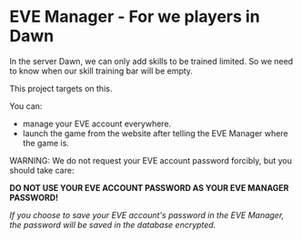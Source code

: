 # EVE Manager - For we players in Dawn

In the server Dawn, we can only add skills to be trained limited. So we need to know when our skill training bar will be empty.
 
This project targets on this.

You can:

* manage your EVE account everywhere.
* launch the game from the website after telling the EVE Manager where the game is.

WARNING: We do not request your EVE account password forcibly, but you should take care:

**DO NOT USE YOUR EVE ACCOUNT PASSWORD AS YOUR EVE MANAGER PASSWORD!**

*If you choose to save your EVE account's password in the EVE Manager, the password will be saved in the database encrypted.*
